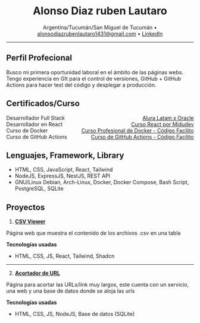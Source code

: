 <h1 align="center">Alonso Diaz ruben Lautaro</h1>
<p align="center" style="font-size: 14px">Argentina/Tucumán/San Miguel de Tucumán •
<a href="mailto:alonsodiazrubenlautaro1431@gmail.com">alonsodiazrubenlautaro1431@gmail.com</a> •
<a href="https://linkedin.com/in/ruben-lautaro-alonso-diaz">LinkedIn</a>
</p>

---

## Perfil Profecional

<p style="font-size: 14px;">Busco mi primera oportunidad laboral en el ámbito de las páginas webs. Tengo experiencia en GIt para el control de versiones, GitHub + GitHub Actions para hacer test del código y desplegar a producción.</p>

## Certificados/Curso
<div style="font-size: 14px;">
	<div style="display: flex; align-items: center; justify-content: space-between;">
		<span>Desarrollador Full Stack</span>
		<a href="https://www.aluracursos.com/">Alura Latam x Oracle</a>
	</div>
	<div style="display: flex; align-items: center; justify-content: space-between;">
		<span>Desarrollador en React</span>
		<a href="https://cursoreact.dev/">Curso React por Midudev</a>
	</div>
		<div style="display: flex; align-items: center; justify-content: space-between;">
		<span>Curso de Docker</span>
		<a href="https://codigofacilito.com/certificates/1e4665c0-e854-4e4a-bb72-457650605216">Curso Profesional de Docker - Código Facilito</a>
	</div>
		<div style="display: flex; align-items: center; justify-content: space-between;">
		<span>Curso de GitHub Actions</span>
		<a href="https://codigofacilito.com/certificates/a6f86f30-5d2c-407b-8deb-35c64b3fa1a2">Curso de GitHub Actions - Código Facilito</a>
	</div>
</div>

## Lenguajes, Framework, Library

- HTML, CSS, JavaScript, React, Tailwind
- NodeJS, ExpressJS, NestJS, REST API
- GNU/Linux Debian, Arch-Linux, Docker, Docker Compose, Bash Script, PostgreSQL, SQLite

## Proyectos

1. [**CSV Viewer**](https://csv-viewer-eight.vercel.app/)

Página web que muestra el contenido de los archivos .csv en una tabla

**Tecnologías usadas**
- HTML, CSS, JS, React, Tailwind, Shadcn

---

2. [**Acortador de URL**](https://short-url-clien.vercel.app/)

Página para acortar las URLs/link muy largos, este cuenta con un servicio, una web y una base de datos donde se aloja las urls

**Tecnologías usadas**
- HTML, CSS, JS, NodeJS, Base de datos (SQLite)
